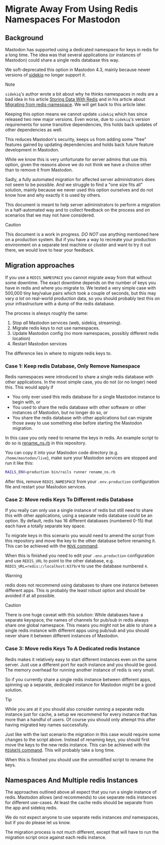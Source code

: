 # Migrate Away From Using Redis Namespaces For Mastodon

## Background

Mastodon has supported using a dedicated namespace for keys in redis for
a long time. The idea was that several applications (or instances of
Mastodon) could share a single redis database this way.

We soft-deprecated this option in Mastodon 4.3, mainly because newer
versions of [sidekiq](https://github.com/mperham/sidekiq) no longer
support it.

> [!NOTE]
> `sidekiq`'s author wrote a bit about why he thinks namespaces in redis
> are a bad idea in his article
> [Storing Data With Redis](https://www.mikeperham.com/2015/09/24/storing-data-with-redis/)
> and in his article about
> [Migrating from redis-namespace](https://www.mikeperham.com/2017/04/10/migrating-from-redis-namespace/).
> We will get back to this article later.

Keeping this option means we cannot update `sidekiq` which
has since released two new major versions. Even worse, due to
`sidekiq`'s version requirements for some transitive dependencies, this
holds back updates of other dependencies as well.

This reduces Mastodon's security, keeps us from adding some "free"
features gained by updating dependencies and holds back future feature
development in Mastodon.

While we know this is very unfortunate for server admins that use this
option, given the reasons above we do not think we have a choice other
than to remove it from Mastodon.

Sadly, a fully automated migration for affected server administrators
does not seem to be possible. And we struggle to find a "one size fits
all" solution, mainly because we never used this option ourselves and do
not know how and why exactly it is used by others.

This document is meant to help server administrators to perform a
migration in a half-automated way and to collect feedback on the process
and on scenarios that we may not have considered.

> [!CAUTION]
> This document is a work in progress. *DO NOT* use anything mentioned
> here on a production system. But if you have a way to recreate your
> production environment on a separate test machine or cluster and want
> to try it out there, we would love to hear your feedback.

## Migration approaches

If you use a `REDIS_NAMESPACE` you cannot migrate away from that without
some downtime. The exact downtime depends on the number of keys you have
in redis and where you migrate to. We tested a very simple case with
500,000 tiny key/value pairs which took a couple of seconds, but this
may vary *a lot* on real-world production data, so you should probably
test this on your infrastructure with a dump of the redis database.

The process is always roughly the same:

1. Stop *all* Mastodon services (web, sidekiq, streaming).
2. Migrate redis keys to not use namespaces.
3. Update Mastodon config (no more namespaces, possibly different redis
   location)
4. Restart Mastodon services

The difference lies in where to migrate redis keys to.

### Case 1: Keep redis Database, Only Remove Namespace

Redis namespaces were introduced to share a single redis database with
other applications. In the most simple case, you do not (or no longer)
need this. This would apply if

* You only ever used this redis database for a single Mastodon instance
  to begin with, or
* You used to share the redis database with other software or other
  instances of Mastodon, but no longer do so, or
* You share the redis database with other applications but can migrate
  those away to use something else before starting the Mastodon
  migration.

In this case you only need to rename the keys in redis. An example
script to do so is [rename\_ns.rb](rename_ns.rb) in this repository.

You can copy it into your Mastodon code directory (e.g.
`/home/mastodon/live`), make sure your Mastodon services are stopped and
run it like this:

```sh
RAILS_ENV=production bin/rails runner rename_ns.rb
```

After this, remove `REDIS_NAMESPACE` from your `.env.production`
configuration file and restart your Mastodon services.

### Case 2: Move redis Keys To Different redis Database

If you really can only use a single instance of redis but still need to
share this with other applications, using a separate redis database
could be an option. By default, redis has 16 different databases
(numbered 0-15) that each have a totally separate key space.

To migrate keys in this scenario you would need to amend the script from
this repository and move the key to the other database before renaming
it. This can be achieved with the [`MOVE`
command](https://redis.io/docs/latest/commands/move/).

When this is finished you need to edit your `.env.production`
configuration and use `REDIS_URL` to point to the other database, e.g.
`REDIS_URL=redis://localhost:6379/4` to use the database numbered `4`.

> [!WARNING]
> redis does not recommend using databases to share one instance between
> different apps. This is probably the least robust option and should be
> avoided if at all possible.

> [!CAUTION]
> There is one huge caveat with this solution: While databases have a
> separate keyspace, the names of channels for pub/sub in redis always
> share one global namespace. This means you might not be able to share
> a single redis instance with different apps using pub/sub and you
> should never share it between different instances of Mastodon.

### Case 3: Move redis Keys To A Dedicated redis Instance

Redis makes it relatively easy to start different instances even on the
same server. Just use a different port for each instance and you should
be good. The memory overhead for running another instance of redis is
very small.

So if you currently share a single redis instance between different
apps, spinning up a separate, dedicated instance for Mastodon might be a
good solution.

> [!TIP]
> While you are at it you should also consider running a separate redis
> instance just for cache, a setup we recommend for every instance that
> has more than a handful of users. Of course you should only attempt
> this after having migrated key names successfully.

Just like with the last scenario the migration in this case would
require some changes to the script above. Instead of renaming keys, you
should first move the keys to the new redis instance. This can be
achieved with the
[`MIGRATE` command](https://redis.io/docs/latest/commands/migrate/).
This will probably take a long time.

When this is finished you should use the unmodified script to rename the
keys.

## Namespaces And Multiple redis Instances

The approaches outlined above all expect that you run a single instance of
redis. Mastodon allows (and recommends) to use separate redis instances
for different use-cases. At least the cache redis should be separate
from the app and sidekiq redis.

We do not expect anyone to use separate redis instances *and*
namespaces, but if you do please let us know.

The migration process is not much different, except that will have to
run the migration script once against each redis instance.
